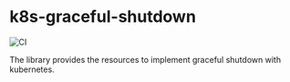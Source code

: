 # k8s-graceful-shutdown

![CI](https://github.com/NeuroCode-io/k8s-graceful-shutdown/workflows/CI/badge.svg?branch=master)

The library provides the resources to implement graceful shutdown with kubernetes.